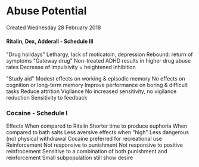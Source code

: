 # Abuse Potential
Created Wednesday 28 February 2018

#### Ritalin, Dex, Adderall - Schedule III
"Drug holidays"
Lethargy, lack of moticatoin, depression
Rebound: return of symptoms
"Gateway drug"
Non-treated ADHD results in higher drug abuse rates
Decrease of impulsivity = heightened inhibition
	
"Study aid"
Modest effects on working & episodic memory
No effects on cognition or long-term memory
Improve performance on boring & difficult tasks
Reduce attrition
Vigilance
No increased sensitivity, no vigilance reduction
Sensitivity to feedback


### Cocaine - Schedule I
Effects
When compared to Ritalin
Shorter time to produce euphoria
When compared to bath salts
Less aversive effects when "high"
Less dangerous (no) physical withdrawal
Cocaine preferred for recreational use
Reinforcement
Not responsive to punishment
Not responsive to positive reinfrocement
Sensitive to a combination of both punishment and reinforcement
Small subpopulation still show desire


